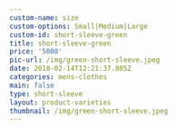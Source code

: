 ```yaml
---
custom-name: size
custom-options: Small|Medium|Large
custom-id: short-sleeve-green
title: short-sleeve-green
price: '5000'
pic-url: /img/green-short-sleeve.jpeg
date: 2018-02-14T12:21:37.805Z
categories: mens-clothes
main: false
type: short-sleeve
layout: product-varieties
thumbnail: /img/green-short-sleeve.jpeg
---
```


